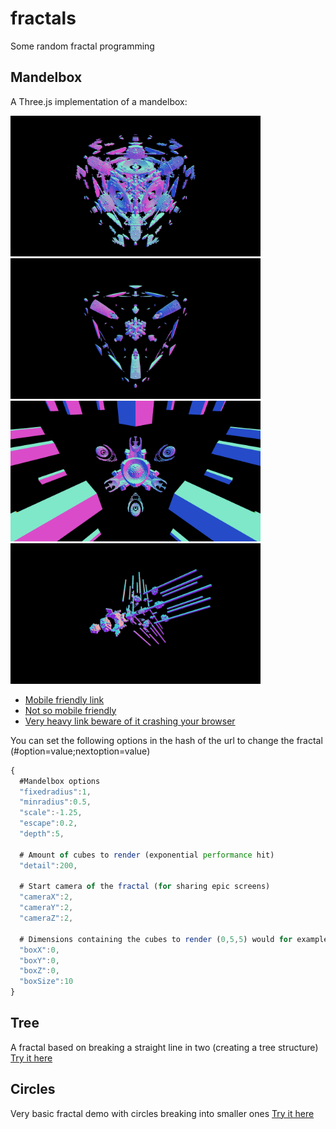 # fractals

Some random fractal programming

## Mandelbox

A Three.js implementation of a mandelbox:

<img src="https://github.com/MarkArts/fractals/blob/master/mandelbox/screens/1.PNG?raw=true" width="400"> <img src="https://github.com/MarkArts/fractals/blob/master/mandelbox/screens/2.PNG?raw=true" width="400"> <img src="https://github.com/MarkArts/fractals/blob/master/mandelbox/screens/rec2.PNG?raw=true" width="400"> <img src="https://github.com/MarkArts/fractals/blob/master/mandelbox/screens/rec3.PNG?raw=true" width="400">

- [Mobile friendly link](https://markarts.github.io/fractals/mandelbox/index.html#detail=50;cameraX=3;cameraY=3;cameraZ=3;boxSize=5)
- [Not so mobile friendly](https://markarts.github.io/fractals/mandelbox/index.html#detail=100;cameraX=3;cameraY=3;cameraZ=3;boxSize=5;scale=3;escape=3.5)
- [Very heavy link beware of it crashing your browser](https://markarts.github.io/fractals/mandelbox/index.html#detail=300;cameraX=3;cameraY=3;cameraZ=3;boxSize=5;scale=3;escape=2)

You can set the following options in the hash of the url to change the fractal (#option=value;nextoption=value)

```javascript
{
  #Mandelbox options
  "fixedradius":1,
  "minradius":0.5,
  "scale":-1.25,
  "escape":0.2,
  "depth":5,

  # Amount of cubes to render (exponential performance hit)
  "detail":200,

  # Start camera of the fractal (for sharing epic screens)
  "cameraX":2,
  "cameraY":2,
  "cameraZ":2,

  # Dimensions containing the cubes to render (0,5,5) would for example render only the right half of the initial box
  "boxX":0,
  "boxY":0,
  "boxZ":0,
  "boxSize":10
}
```

## Tree

A fractal based on breaking a straight line in two (creating a tree structure)
[Try it here](http://thomassio.nl/mark/fractals/tree/)

## Circles

Very basic fractal demo with circles breaking into smaller ones
[Try it here](http://thomassio.nl/mark/fractals/circles/)

